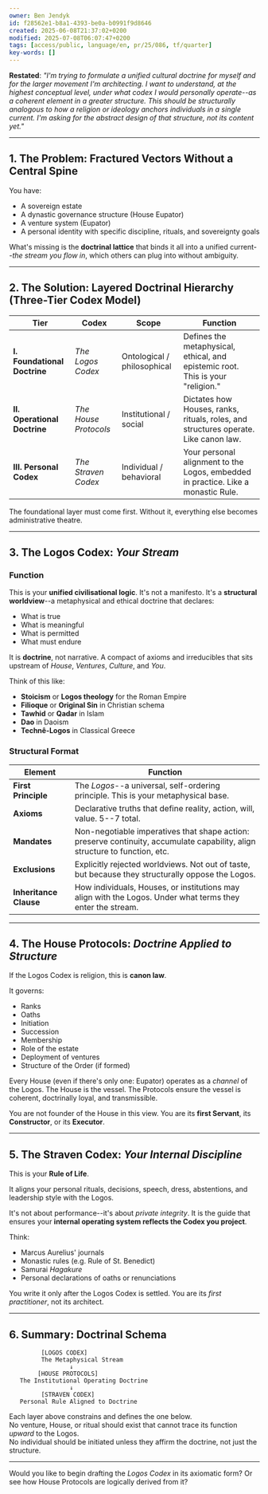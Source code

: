 ```yaml
---
owner: Ben Jendyk
id: f28562e1-b8a1-4393-be0a-b0991f9d8646
created: 2025-06-08T21:37:02+0200
modified: 2025-07-08T06:07:47+0200
tags: [access/public, language/en, pr/25/086, tf/quarter]
key-words: []
---
```


**Restated**: _"I'm trying to formulate a unified cultural doctrine for myself and for the larger movement I'm architecting. I want to understand, at the highest conceptual level, under what codex I would personally operate--as a coherent element in a greater structure. This should be structurally analogous to how a religion or ideology anchors individuals in a single current. I'm asking for the abstract design of that structure, not its content yet."_

* * *

## 1. The Problem: Fractured Vectors Without a Central Spine

You have:

- A sovereign estate
- A dynastic governance structure (House Eupator)
- A venture system (Eupator)
- A personal identity with specific discipline, rituals, and sovereignty goals

What's missing is the **doctrinal lattice** that binds it all into a unified current--_the stream you flow in_, which others can plug into without ambiguity.
* * *

## 2. The Solution: Layered Doctrinal Hierarchy (Three-Tier Codex Model)

| Tier | Codex | Scope | Function | 
| ---- | ---- | ---- | ----  |
| **I. Foundational Doctrine** | _The Logos Codex_ | Ontological / philosophical | Defines the metaphysical, ethical, and epistemic root. This is your "religion." | 
| **II. Operational Doctrine** | _The House Protocols_ | Institutional / social | Dictates how Houses, ranks, rituals, roles, and structures operate. Like canon law. | 
| **III. Personal Codex** | _The Straven Codex_ | Individual / behavioral | Your personal alignment to the Logos, embedded in practice. Like a monastic Rule. | 

The foundational layer must come first. Without it, everything else becomes administrative theatre.

* * *

## 3. The Logos Codex: _Your Stream_

### Function

This is your **unified civilisational logic**. It's not a manifesto. It's a **structural worldview**--a metaphysical and ethical doctrine that declares:

- What is true
- What is meaningful
- What is permitted
- What must endure

It is **doctrine**, not narrative. A compact of axioms and irreducibles that sits upstream of _House_, _Ventures_, _Culture_, and _You_.

Think of this like:

- **Stoicism** or **Logos theology** for the Roman Empire
- **Filioque** or **Original Sin** in Christian schema
- **Tawhid** or **Qadar** in Islam
- **Dao** in Daoism
- **Technê-Logos** in Classical Greece

### Structural Format

| Element | Function | 
| ---- | ----  |
| **First Principle** | The _Logos_--a universal, self-ordering principle. This is your metaphysical base. | 
| **Axioms** | Declarative truths that define reality, action, will, value. 5--7 total. | 
| **Mandates** | Non-negotiable imperatives that shape action: preserve continuity, accumulate capability, align structure to function, etc. | 
| **Exclusions** | Explicitly rejected worldviews. Not out of taste, but because they structurally oppose the Logos. | 
| **Inheritance Clause** | How individuals, Houses, or institutions may align with the Logos. Under what terms they enter the stream. | 
* * *

## 4. The House Protocols: _Doctrine Applied to Structure_

If the Logos Codex is religion, this is **canon law**.

It governs:

- Ranks
- Oaths
- Initiation
- Succession
- Membership
- Role of the estate
- Deployment of ventures
- Structure of the Order (if formed)

Every House (even if there's only one: Eupator) operates as a _channel_ of the Logos. The House is the vessel. The Protocols ensure the vessel is coherent, doctrinally loyal, and transmissible.

You are not founder of the House in this view. You are its **first Servant**, its **Constructor**, or its **Executor**.

* * *

## 5. The Straven Codex: _Your Internal Discipline_

This is your **Rule of Life**.

It aligns your personal rituals, decisions, speech, dress, abstentions, and leadership style with the Logos.

It's not about performance--it's about _private integrity_. It is the guide that ensures your **internal operating system reflects the Codex you project**.

Think:

- Marcus Aurelius' journals
- Monastic rules (e.g. Rule of St. Benedict)
- Samurai _Hagakure_
- Personal declarations of oaths or renunciations

You write it only after the Logos Codex is settled. You are its _first practitioner_, not its architect.

* * *

## 6. Summary: Doctrinal Schema
    
    
             [LOGOS CODEX]
             The Metaphysical Stream
                     ↓
            [HOUSE PROTOCOLS]
       The Institutional Operating Doctrine
                     ↓
             [STRAVEN CODEX]
       Personal Rule Aligned to Doctrine
    

Each layer above constrains and defines the one below.  
No venture, House, or ritual should exist that cannot trace its function _upward_ to the Logos.  
No individual should be initiated unless they affirm the doctrine, not just the structure.

* * *

Would you like to begin drafting the _Logos Codex_ in its axiomatic form? Or see how House Protocols are logically derived from it?
